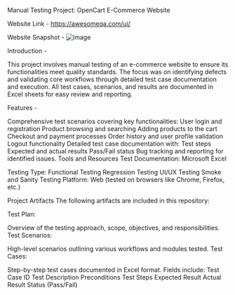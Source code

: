 Manual Testing Project: OpenCart E-Commerce Website

Website Link - 
https://awesomeqa.com/ui/

Website Snapshot - 
![image](https://github.com/user-attachments/assets/74cf836d-0cd0-46be-93f2-b493b443a89e)



Introduction -

This project involves manual testing of an e-commerce website to ensure its functionalities meet quality standards. The focus was on identifying defects and validating core workflows through detailed test case documentation and execution. All test cases, scenarios, and results are documented in Excel sheets for easy review and reporting.

Features - 

Comprehensive test scenarios covering key functionalities:
User login and registration
Product browsing and searching
Adding products to the cart
Checkout and payment processes
Order history and user profile validation
Logout functionality
Detailed test case documentation with:
Test steps
Expected and actual results
Pass/Fail status
Bug tracking and reporting for identified issues.
Tools and Resources
Test Documentation: Microsoft Excel


Testing Type:
Functional Testing
Regression Testing
UI/UX Testing
Smoke and Sanity Testing
Platform: Web (tested on browsers like Chrome, Firefox, etc.)

Project Artifacts
The following artifacts are included in this repository:

Test Plan:

Overview of the testing approach, scope, objectives, and responsibilities.
Test Scenarios:

High-level scenarios outlining various workflows and modules tested.
Test Cases:

Step-by-step test cases documented in Excel format.
Fields include:
Test Case ID
Test Description
Preconditions
Test Steps
Expected Result
Actual Result
Status (Pass/Fail)


